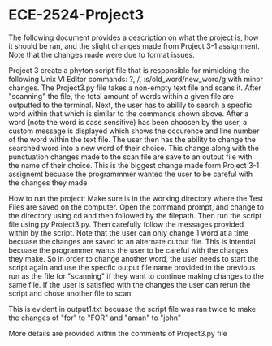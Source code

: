 # ECE-2524-Project3
The following document provides a description on what the project is, how it should be ran, and the slight changes made from Project 3-1 assignment. Note that the changes made
were due to format issues.

Project 3 create a phyton script file that is responsible for mimicking the following Unix VI Editor commands: ?, /, :s/old_word/new_word/g with minor changes. The 
Project3.py file takes a non-empty text file and scans it. After "scanning" the file, the total amount of words within a given file are outputted to the terminal. 
Next, the user has to abilily to search a specfic word within that which is similar to the commands shown above. After a word (note the word is case sensitive) has been choosen by the user, a custom message is displayed which shows the occurence and line number of the word within the text file. The user then has the ability to change the searched word
into a new word of their choice. This change along with the punctuation changes made to the scan file are save to an output file with the name of their choice. This is the biggest change made form Project 3-1 assignemt becuase the programmmer wanted the user to be careful with the changes they made

How to run the project:
Make sure is in the working directory where the Test Files are saved on the computer. Open the command prompt, and change to the directory using cd and then followed by the filepath. Then run the script file using py Project3.py. Then carefully follow the messages provided within by the script. Note that 
the user can only change 1 word at a time becuase the changes are saved to an alternate output file. This is intential becuase the programmer 
wants the user to be careful with the changes they make. So in order to change another word, the user needs to start the script again and use the specfic
output file name provided in the previous run as the file for "scanning" if they want to continue making changes to the same file. If the user is satisfied
with the changes the user can rerun the script and chose another file to scan. 

This is evident in output1.txt becuase the script file was ran twice to make the changes of "for" to "FOR" and "aman" to "john"

More details are provided within the comments of Project3.py file
